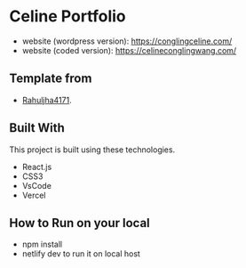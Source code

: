 # Celine Portfolio
- website (wordpress version):  https://conglingceline.com/
- website (coded version): https://celineconglingwang.com/

## Template from

- [Rahuljha4171](https://github.com/rahuljha4171/Portfolio-Website). 

## Built With

This project is built using these technologies.

- React.js
- CSS3
- VsCode
- Vercel

## How to Run on your local
- npm install
- netlify dev to run it on local host

